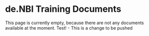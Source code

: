 # de.NBI Training Documents

This page is currently empty, because there are not any documents available at the moment.
Test! - This is a change to be pushed
